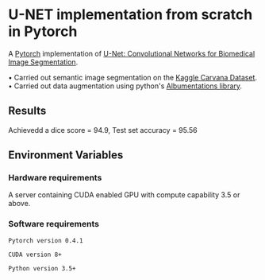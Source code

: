 
# U-NET implementation from scratch in Pytorch


A [Pytorch](https://pytorch.org/) implementation of 
[U-Net: Convolutional Networks for Biomedical Image Segmentation](https://arxiv.org/pdf/1505.04597).

• Carried out semantic image segmentation on the [Kaggle Carvana Dataset](https://www.kaggle.com/c/carvana-image-masking-challenge).  
• Carried out data augmentation using python's [Albumentations library](https://albumentations.ai/).


## Results 

Achievedd a dice score = 94.9, Test set accuracy = 95.56
 



## Environment Variables

### Hardware requirements
A server containing CUDA enabled GPU with compute capability 3.5 or above.


### Software requirements

`Pytorch version 0.4.1`   

`CUDA version 8+`  

`Python version 3.5+` 


